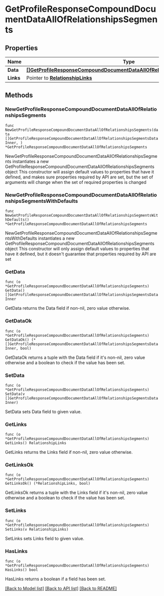 # GetProfileResponseCompoundDocumentDataAllOfRelationshipsSegments

## Properties

Name | Type | Description | Notes
------------ | ------------- | ------------- | -------------
**Data** | [**[]GetProfileResponseCompoundDocumentDataAllOfRelationshipsSegmentsDataInner**](GetProfileResponseCompoundDocumentDataAllOfRelationshipsSegmentsDataInner.md) |  | 
**Links** | Pointer to [**RelationshipLinks**](RelationshipLinks.md) |  | [optional] 

## Methods

### NewGetProfileResponseCompoundDocumentDataAllOfRelationshipsSegments

`func NewGetProfileResponseCompoundDocumentDataAllOfRelationshipsSegments(data []GetProfileResponseCompoundDocumentDataAllOfRelationshipsSegmentsDataInner, ) *GetProfileResponseCompoundDocumentDataAllOfRelationshipsSegments`

NewGetProfileResponseCompoundDocumentDataAllOfRelationshipsSegments instantiates a new GetProfileResponseCompoundDocumentDataAllOfRelationshipsSegments object
This constructor will assign default values to properties that have it defined,
and makes sure properties required by API are set, but the set of arguments
will change when the set of required properties is changed

### NewGetProfileResponseCompoundDocumentDataAllOfRelationshipsSegmentsWithDefaults

`func NewGetProfileResponseCompoundDocumentDataAllOfRelationshipsSegmentsWithDefaults() *GetProfileResponseCompoundDocumentDataAllOfRelationshipsSegments`

NewGetProfileResponseCompoundDocumentDataAllOfRelationshipsSegmentsWithDefaults instantiates a new GetProfileResponseCompoundDocumentDataAllOfRelationshipsSegments object
This constructor will only assign default values to properties that have it defined,
but it doesn't guarantee that properties required by API are set

### GetData

`func (o *GetProfileResponseCompoundDocumentDataAllOfRelationshipsSegments) GetData() []GetProfileResponseCompoundDocumentDataAllOfRelationshipsSegmentsDataInner`

GetData returns the Data field if non-nil, zero value otherwise.

### GetDataOk

`func (o *GetProfileResponseCompoundDocumentDataAllOfRelationshipsSegments) GetDataOk() (*[]GetProfileResponseCompoundDocumentDataAllOfRelationshipsSegmentsDataInner, bool)`

GetDataOk returns a tuple with the Data field if it's non-nil, zero value otherwise
and a boolean to check if the value has been set.

### SetData

`func (o *GetProfileResponseCompoundDocumentDataAllOfRelationshipsSegments) SetData(v []GetProfileResponseCompoundDocumentDataAllOfRelationshipsSegmentsDataInner)`

SetData sets Data field to given value.


### GetLinks

`func (o *GetProfileResponseCompoundDocumentDataAllOfRelationshipsSegments) GetLinks() RelationshipLinks`

GetLinks returns the Links field if non-nil, zero value otherwise.

### GetLinksOk

`func (o *GetProfileResponseCompoundDocumentDataAllOfRelationshipsSegments) GetLinksOk() (*RelationshipLinks, bool)`

GetLinksOk returns a tuple with the Links field if it's non-nil, zero value otherwise
and a boolean to check if the value has been set.

### SetLinks

`func (o *GetProfileResponseCompoundDocumentDataAllOfRelationshipsSegments) SetLinks(v RelationshipLinks)`

SetLinks sets Links field to given value.

### HasLinks

`func (o *GetProfileResponseCompoundDocumentDataAllOfRelationshipsSegments) HasLinks() bool`

HasLinks returns a boolean if a field has been set.


[[Back to Model list]](../README.md#documentation-for-models) [[Back to API list]](../README.md#documentation-for-api-endpoints) [[Back to README]](../README.md)


